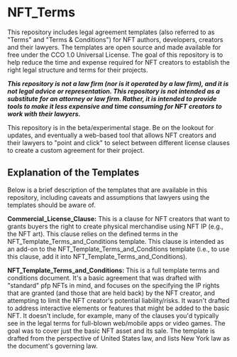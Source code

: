 # NFT_Terms
This repository includes legal agreement templates (also referred to as "Terms" and "Terms & Conditions") for NFT authors, developers, creators and their lawyers. The templates are open source and made available for free under the CCO 1.0 Universal License. The goal of this repository is to help reduce the time and expense required for NFT creators to establish the right legal structure and terms for their projects.

***This repository is not a law firm (nor is it operated by a law firm), and it is not legal advice or representation.  This repository is not intended as a substitute for an attorney or law firm.  Rather, it is intended to provide tools to make it less expensive and time consuming for NFT creators to work with their lawyers.***  

This repository is in the beta/experimental stage.  Be on the lookout for updates, and eventually a web-based tool that allows NFT creators and their lawyers to "point and click" to select between different license clauses to create a custom agreement for their project.

## Explanation of the Templates
Below is a brief description of the templates that are available in this repository, including caveats and assumptions that lawyers using the templates should be aware of.

**Commercial_License_Clause:** This is a clause for NFT creators that want to grants buyers the right to create physical merchandise using NFT IP (e.g., the NFT art).  This clause relies on the defined terms in the NFT_Template_Terms_and_Conditions template. This clause is intended as an add-on to the NFT_Template_Terms_and_Conditions template (i.e., to use this clause, add it into NFT_Template_Terms_and_Conditions).

**NFT_Template_Terms_and_Conditions:**  This is a full template terms and conditions document.  It's a basic agreement that was drafted with "standard" pfp NFTs in mind, and focuses on the specifying the IP rights that are granted (and those that are held back) by the NFT creator, and attempting to limit the NFT creator's potential liability/risks.  It wasn't drafted to address interactive elements or features that might be added to the basic NFT.  It doesn't include, for example, many of the clauses you'd typically see in the legal terms for full-blown web/mobile apps or video games.  The goal was to cover just the basic NFT asset and its sale. The template is drafted from the perspective of United States law, and lists New York law as the document's governing law. 

